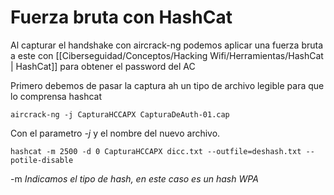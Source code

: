 # Fuerza bruta con HashCat

Al capturar el handshake con aircrack-ng podemos aplicar una fuerza bruta a este con [[Ciberseguidad/Conceptos/Hacking Wifi/Herramientas/HashCat | HashCat]] 
para obtener el password del AC 

Primero debemos de pasar la captura ah un tipo de archivo legible para que lo comprensa hashcat

	aircrack-ng -j CapturaHCCAPX CapturaDeAuth-01.cap

Con el parametro *-j* y el nombre del nuevo archivo.

	hashcat -m 2500 -d 0 CapturaHCCAPX dicc.txt --outfile=deshash.txt --potile-disable

-m *Indicamos el tipo de hash, en este caso es un hash WPA*





